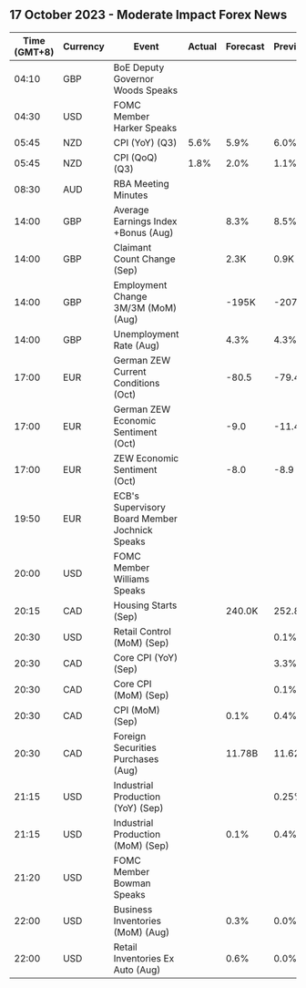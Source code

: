 ## 17 October 2023 - Moderate Impact Forex News

| Time (GMT+8) | Currency | Event | Actual | Forecast | Previous |
|------|----------|-------|--------|----------|----------|
| 04:10 | GBP | BoE Deputy Governor Woods Speaks |  |  |  |
| 04:30 | USD | FOMC Member Harker Speaks |  |  |  |
| 05:45 | NZD | CPI (YoY) (Q3) | 5.6% | 5.9% | 6.0% |
| 05:45 | NZD | CPI (QoQ) (Q3) | 1.8% | 2.0% | 1.1% |
| 08:30 | AUD | RBA Meeting Minutes |  |  |  |
| 14:00 | GBP | Average Earnings Index +Bonus (Aug) |  | 8.3% | 8.5% |
| 14:00 | GBP | Claimant Count Change (Sep) |  | 2.3K | 0.9K |
| 14:00 | GBP | Employment Change 3M/3M (MoM) (Aug) |  | -195K | -207K |
| 14:00 | GBP | Unemployment Rate (Aug) |  | 4.3% | 4.3% |
| 17:00 | EUR | German ZEW Current Conditions (Oct) |  | -80.5 | -79.4 |
| 17:00 | EUR | German ZEW Economic Sentiment (Oct) |  | -9.0 | -11.4 |
| 17:00 | EUR | ZEW Economic Sentiment (Oct) |  | -8.0 | -8.9 |
| 19:50 | EUR | ECB's Supervisory Board Member Jochnick Speaks |  |  |  |
| 20:00 | USD | FOMC Member Williams Speaks |  |  |  |
| 20:15 | CAD | Housing Starts (Sep) |  | 240.0K | 252.8K |
| 20:30 | USD | Retail Control (MoM) (Sep) |  |  | 0.1% |
| 20:30 | CAD | Core CPI (YoY) (Sep) |  |  | 3.3% |
| 20:30 | CAD | Core CPI (MoM) (Sep) |  |  | 0.1% |
| 20:30 | CAD | CPI (MoM) (Sep) |  | 0.1% | 0.4% |
| 20:30 | CAD | Foreign Securities Purchases (Aug) |  | 11.78B | 11.62B |
| 21:15 | USD | Industrial Production (YoY) (Sep) |  |  | 0.25% |
| 21:15 | USD | Industrial Production (MoM) (Sep) |  | 0.1% | 0.4% |
| 21:20 | USD | FOMC Member Bowman Speaks |  |  |  |
| 22:00 | USD | Business Inventories (MoM) (Aug) |  | 0.3% | 0.0% |
| 22:00 | USD | Retail Inventories Ex Auto (Aug) |  | 0.6% | 0.0% |
